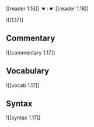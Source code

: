 [[reader 1.16]] ☚ : ☛ [[reader 1.18]]


![[1.17]]

## Commentary

![[commentary 1.17]]

## Vocabulary

![[vocab 1.17]]

## Syntax

![[syntax 1.17]]

